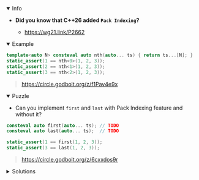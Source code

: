 <details open><summary>Info</summary><p>

* **Did you know that C++26 added `Pack Indexing`?**

  * https://wg21.link/P2662

</p></details><details open><summary>Example</summary><p>

```cpp
template<auto N> consteval auto nth(auto... ts) { return ts...[N]; }
static_assert(1 == nth<0>(1, 2, 3));
static_assert(2 == nth<1>(1, 2, 3));
static_assert(3 == nth<2>(1, 2, 3));
```

> https://circle.godbolt.org/z/f1Pav4e9x


</p></details><details open><summary>Puzzle</summary><p>

* Can you implement `first` and `last` with Pack Indexing feature and without it?

```cpp
consteval auto first(auto... ts); // TODO
consteval auto last(auto... ts);  // TODO

static_assert(1 == first(1, 2, 3));
static_assert(3 == last(1, 2, 3));
```

> https://circle.godbolt.org/z/6cxxdos9r

</p></details>

</p></details><details><summary>Solutions</summary><p>

```cpp
template <size_t Index, class T0, class... Types>
constexpr decltype(auto) nth(T0&& p0, Types&&... pack) noexcept
{
   if constexpr (0 == Index)
       return std::forward<T0>(p0);
   else
       return nth_value<Index-1>(std::forward<Types>(pack)...);
}
 
consteval auto first(auto... ts) {
    return nth<0>(ts...);
}

consteval auto last(auto... ts) {
    return nth<sizeof...(ts) - 1>(ts...);
}
static_assert(1 == first(1, 2, 3));
static_assert(3 == last(1, 2, 3));

```

> https://godbolt.org/z/bc71YxGY1

```cpp
// pack indexing
consteval auto first(auto... ts) { return ts...[0]; }
consteval auto last(auto... ts)  { return ts...[sizeof...(ts)-1]; }

// Without pack indexing
consteval auto first(auto... ts) { return [](auto first, auto...) { return first; }(ts...); }
consteval auto last(auto... ts)  { return (ts, ...); }
```

> https://circle.godbolt.org/z/d7K35shjh 
